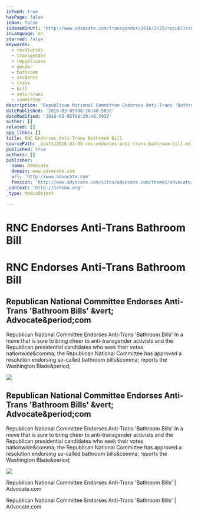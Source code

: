 ```yaml
---
inFeed: true
hasPage: false
inNav: false
isBasedOnUrl: 'http://www.advocate.com/transgender/2016/2/25/republican-national-committee-endorses-anti-trans-bathroom-bills'
inLanguage: en
starred: false
keywords:
  - resolution
  - transgender
  - republicans
  - gender
  - bathroom
  - students
  - trans
  - bill
  - anti-trans
  - committee
description: "Republican National Committee Endorses Anti-Trans 'Bathroom Bills' In a move that is sure to bring cheer to anti-transgender activists and the Republican presidential candidates who seek their votes nationwide, the Republican National Committee has approved a resolution endorsing so-called bathroom bills, reports the Washington Blade."
datePublished: '2016-03-05T08:20:40.583Z'
dateModified: '2016-03-05T08:20:40.303Z'
author: []
related: []
app_links: []
title: RNC Endorses Anti-Trans Bathroom Bill
sourcePath: _posts/2016-03-05-rnc-endorses-anti-trans-bathroom-bill.md
published: true
authors: []
publisher:
  name: Advocate
  domain: www.advocate.com
  url: 'http://www.advocate.com'
  favicon: 'http://www.advocate.com/sites/advocate.com/themes/advocate/favicon.ico'
_context: 'http://schema.org'
_type: MediaObject

---
```

# RNC Endorses Anti-Trans Bathroom Bill

# RNC Endorses Anti-Trans Bathroom Bill

<article style=""><h1>Republican National Committee Endorses Anti-Trans 'Bathroom Bills' &amp;vert; Advocate&amp;period;com</h1><p>Republican National Committee Endorses Anti-Trans 'Bathroom Bills' In a move that is sure to bring cheer to anti-transgender activists and the Republican presidential candidates who seek their votes nationwide&amp;comma; the Republican National Committee has approved a resolution endorsing so-called bathroom bills&amp;comma; reports the Washington Blade&amp;period;</p><img src="http://www.advocate.com/sites/advocate.com/files/2016/02/25/reince-priebus-x750.jpg" /></article>

<article style=""><h1>Republican National Committee Endorses Anti-Trans 'Bathroom Bills' &amp;vert; Advocate&amp;period;com</h1><p>Republican National Committee Endorses Anti-Trans 'Bathroom Bills' In a move that is sure to bring cheer to anti-transgender activists and the Republican presidential candidates who seek their votes nationwide&amp;comma; the Republican National Committee has approved a resolution endorsing so-called bathroom bills&amp;comma; reports the Washington Blade&amp;period;</p><img src="http://www.advocate.com/sites/advocate.com/files/2016/02/25/reince-priebus-x750.jpg" /></article>

Republican National Committee Endorses Anti-Trans 'Bathroom Bills' | Advocate.com

Republican National Committee Endorses Anti-Trans 'Bathroom Bills' | Advocate.com